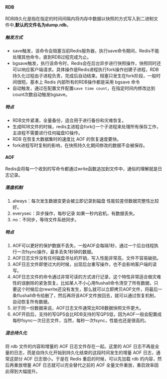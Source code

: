 #### RDB

RDB持久化是指在指定的时间间隔内将内存中数据以快照的方式写入到二进制文件中,**默认的文件名为dump.rdb**。

##### 触发方式

- save触发，该命令会阻塞当前Redis服务器，执行save命令期间，Redis不能处理其他命令，直到RDB过程完成为止。
- bgsave触发，执行该命令时，Redis会在后台异步进行快照操作，快照同时还可以响应客户端请求。具体操作是Redis进程执行fork操作创建子进程，RDB持久化过程由子进程负责，完成后自动结束。阻塞只发生在fork阶段，一般时间很短。基本上 Redis 内部所有的RDB操作都是采用 bgsave 命令
- 自动触发，通过在配置文件配置`save time count`，在指定时间内修改达到count次数自动触发bgsave。

##### 特点

- RDB文件紧凑，全量备份，适合用于进行备份和灾难恢复。
- 生成RDB文件的时候，redis主进程会fork()一个子进程来处理所有保存工作，主进程不需要进行任何磁盘IO操作。
- RDB 在恢复大数据集时的速度比 AOF 的恢复速度要快。
- fork进程写时复制的影响，在快照持久化期间修改的数据不会被保存。

#### AOF

Redis会将每一个收到的写命令都通过write函数追加到文件中，通俗的理解就是日志记录。

##### 落盘机制	

1. always：每次发生数据变更会被立即记录到磁盘 性能较差但数据完整性比较好。
2. everysec：异步操作，每秒记录 如果一秒内宕机，有数据丢失。
3. no：不同步，等待文件系统同步。

##### 特点

1. AOF可以更好的保护数据不丢失，一般AOF会每隔1秒，通过一个后台线程执行一次fsync操作，最多丢失1秒钟的数据。
2. AOF日志文件没有任何磁盘寻址的开销，写入性能非常高，文件不容易破损。
3. AOF日志文件即使过大的时候，出现后台重写操作，也不会影响客户端的读写。
4. AOF日志文件的命令通过非常可读的方式进行记录，这个特性非常适合做灾难性的误删除的紧急恢复。比如某人不小心用flushall命令清空了所有数据，只要这个时候后台rewrite还没有发生，那么就可以立即拷贝AOF文件，将最后一条flushall命令给删了，然后再将该AOF文件放回去，就可以通过恢复机制，自动恢复所有数据。
5. 对于同一份数据来说，AOF日志文件通常比RDB数据快照文件更大。
6. AOF开启后，支持的写QPS会比RDB支持的写QPS低，因为AOF一般会配置成每秒fsync一次日志文件，当然，每秒一次fsync，性能也还是很高的。

##### 混合持久化

将 rdb 文件的内容和增量的 AOF 日志文件存在一起。这里的 AOF 日志不再是全量的日志，而是自持久化开始到持久化结束的这段时间发生的增量 AOF 日志，通常这部分 AOF 日志很小。于是在 Redis 重启的时候，可以先加载 rdb 的内容，然后再重放增量 AOF 日志就可以完全替代之前的 AOF 全量文件重放，重启效率因此得到大幅提升。